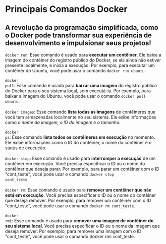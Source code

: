 # Principais Comandos Docker

## A revolução da programação simplificada, como o Docker pode transformar sua experiência de desenvolvimento e impulsionar seus projetos!

<code>docker run</code>: Esse comando é usado para <b>executar um contêiner</b>. Ele baixa a imagem do contêiner do registro público do Docker, se ela ainda não estiver presente localmente, e inicia a execução. Por exemplo, para executar um contêiner do Ubuntu, você pode usar o comando <code>docker run ubuntu</code>.
<br><br>
<code>docker pull</code>: Esse comando é usado para <b>baixar uma imagem</b> do registro público do Docker para o seu sistema local, sem executá-la. Por exemplo, para baixar a imagem do Ubuntu, você pode usar o comando <code>docker pull ubuntu</code>.
<br><br>
<code>docker images</code>: Esse comando <b>lista todas as imagens</b> de contêineres que você tem armazenadas localmente no seu sistema. Ele exibe informações como o <i>nome da imagem, o ID da imagem e o tamanho</i>.
<br><br>
<code>docker ps</code>: Esse comando <b>lista todos os contêineres em execução</b> no momento. Ele exibe informações como o ID do contêiner, o nome do contêiner e o status de execução.
<br><br>
<code>docker stop</code>: Esse comando é usado para <b>interromper a execução</b> de um contêiner em execução. Você precisa especificar o ID ou o nome do contêiner que deseja parar. Por exemplo, para parar um contêiner com o ID "cont_teste", você pode usar o comando <code>docker stop cont_teste</code>.
<br><br>
<code>docker rm</code>: Esse comando é usado para <b>remover um contêiner que não está em execução</b>. Você precisa especificar o ID ou o nome do contêiner que deseja remover. Por exemplo, para remover um contêiner com o ID "cont_teste", você pode usar o comando <code>docker rm cont_teste</code>.
<br><br>
<code>docker rmi</code>: Esse comando é usado para <b>remover uma imagem de contêiner do seu sistema local</b>. Você precisa especificar o ID ou o nome da imagem que deseja remover. Por exemplo, para remover uma imagem com o ID "cont_teste", você pode usar o comando docker rmi cont_teste.